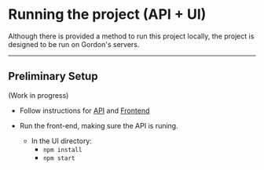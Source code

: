 # Running the project (API + UI)

Although there is provided a method to run this project locally, the project is designed to be run on Gordon's servers.

---

## Preliminary Setup

(Work in progress)

- Follow instructions for [API](./Backend.md) and [Frontend](./Frontend.md)

- Run the front-end, making sure the API is runing.
  - In the UI directory:
    - `npm install`
    - `npm start`
